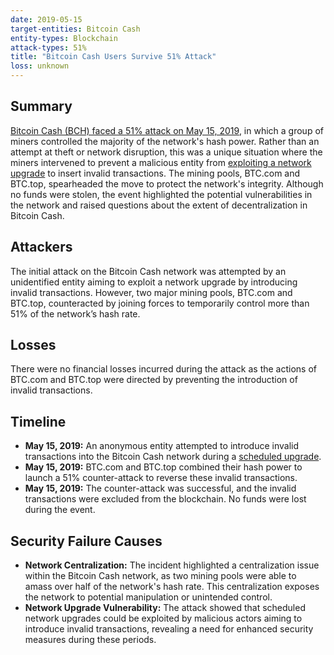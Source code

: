 ```yaml
---
date: 2019-05-15
target-entities: Bitcoin Cash
entity-types: Blockchain
attack-types: 51%
title: "Bitcoin Cash Users Survive 51% Attack"
loss: unknown
---
```


## Summary

[Bitcoin Cash (BCH) faced a 51% attack on May 15, 2019](https://www.coindesk.com/tech/2019/05/24/bitcoin-cash-miners-undo-attackers-transactions-with-51-attack/), in which a group of miners controlled the majority of the network's hash power. Rather than an attempt at theft or network disruption, this was a unique situation where the miners intervened to prevent a malicious entity from [exploiting a network upgrade](https://twitter.com/TheGuySwann/status/1131962447823278080) to insert invalid transactions. The mining pools, BTC.com and BTC.top, spearheaded the move to protect the network's integrity. Although no funds were stolen, the event highlighted the potential vulnerabilities in the network and raised questions about the extent of decentralization in Bitcoin Cash.

## Attackers

The initial attack on the Bitcoin Cash network was attempted by an unidentified entity aiming to exploit a network upgrade by introducing invalid transactions. However, two major mining pools, BTC.com and BTC.top, counteracted by joining forces to temporarily control more than 51% of the network’s hash rate.

## Losses

There were no financial losses incurred during the attack as the actions of BTC.com and BTC.top were directed by preventing the introduction of invalid transactions.

## Timeline

- **May 15, 2019:** An anonymous entity attempted to introduce invalid transactions into the Bitcoin Cash network during a [scheduled upgrade](https://github.com/bitcoincashorg/bitcoincash.org/blob/master/spec/2019-05-15-upgrade.md).
- **May 15, 2019:** BTC.com and BTC.top combined their hash power to launch a 51% counter-attack to reverse these invalid transactions.
- **May 15, 2019:** The counter-attack was successful, and the invalid transactions were excluded from the blockchain. No funds were lost during the event.

## Security Failure Causes

- **Network Centralization:** The incident highlighted a centralization issue within the Bitcoin Cash network, as two mining pools were able to amass over half of the network's hash rate. This centralization exposes the network to potential manipulation or unintended control.
- **Network Upgrade Vulnerability:** The attack showed that scheduled network upgrades could be exploited by malicious actors aiming to introduce invalid transactions, revealing a need for enhanced security measures during these periods.
